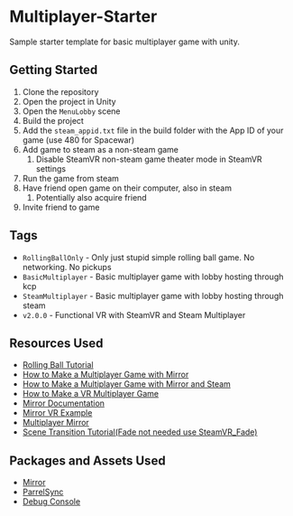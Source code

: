 # Multiplayer-Starter

Sample starter template for basic multiplayer game with unity.

## Getting Started

1. Clone the repository
2. Open the project in Unity
3. Open the `MenuLobby` scene
4. Build the project
5. Add the `steam_appid.txt` file in the build folder with the App ID of your game (use 480 for Spacewar)
6. Add game to steam as a non-steam game
   1. Disable SteamVR non-steam game theater mode in SteamVR settings
7. Run the game from steam
8. Have friend open game on their computer, also in steam
   <!-- Hardest step rip -->
   1. Potentially also acquire friend
9. Invite friend to game

## Tags

- `RollingBallOnly` - Only just stupid simple rolling ball game. No networking. No pickups
- `BasicMultiplayer` - Basic multiplayer game with lobby hosting through kcp
- `SteamMultiplayer` - Basic multiplayer game with lobby hosting through steam
- `v2.0.0` - Functional VR with SteamVR and Steam Multiplayer

## Resources Used

- [Rolling Ball Tutorial](https://learn.unity.com/project/roll-a-ball)
- [How to Make a Multiplayer Game with Mirror](https://www.youtube.com/watch?v=yD4cJx-bpVQ)
- [How to Make a Multiplayer Game with Mirror and Steam](https://www.youtube.com/watch?v=tFnNfq_EWWM)
- [How to Make a VR Multiplayer Game](https://www.youtube.com/watch?v=KHWuTBmT1oI)
- [Mirror Documentation](https://mirror-networking.gitbook.io/docs/)
- [Mirror VR Example](https://github.com/MirrorNetworking/ExamplesVR)
- [Multiplayer Mirror](https://www.youtube.com/playlist?list=PLS6sInD7ThM1aUDj8lZrF4b4lpvejB2uB)
- [Scene Transition Tutorial(Fade not needed use SteamVR_Fade)](https://www.youtube.com/watch?v=JCyJ26cIM0Y)

## Packages and Assets Used

- [Mirror](https://assetstore.unity.com/packages/tools/network/mirror-129321)
- [ParrelSync](https://github.com/VeriorPies/ParrelSync)
- [Debug Console](https://assetstore.unity.com/packages/tools/gui/in-game-debug-console-68068)
